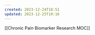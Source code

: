 ```yaml
---
created: 2023-12-24T18:51
updated: 2023-12-25T19:16
---
```

[[Chronic Pain Biomarker Research MOC]]


